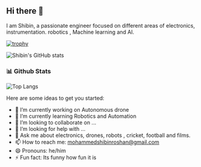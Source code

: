 ## Hi there 👋

I am Shibin, a passionate engineer focused on different areas of electronics, instrumentation. robotics , Machine learning and AI.

[![trophy](https://github-profile-trophy.vercel.app/?username=mohshibinroshankt&theme=light)](https://github.com/ryo-ma/github-profile-trophy)

![Shibin's GitHub stats](https://github-readme-stats.vercel.app/api?username=mohshibinroshankt&show_icons=true&theme=radical)

### 📊 Github Stats
![Top Langs](https://github-readme-stats.vercel.app/api/top-langs/?username=mohshibinroshankt&hide=TeX&layout=compact)



Here are some ideas to get you started:

- 🔭 I’m currently working on Autonomous drone 
- 🌱 I’m currently learning Robotics and Automation
- 👯 I’m looking to collaborate on ...
- 🤔 I’m looking for help with ...
- 💬 Ask me about electronics, drones, robots , cricket, football and films.
- 📫 How to reach me: mohammedshibinroshan@gmail.com
- 😄 Pronouns: he/him
- ⚡ Fun fact: Its funny how fun it is

